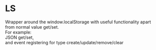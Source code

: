 LS
==

Wrapper around the window.localStorage with useful functionality apart from normal value get/set. <br>
For example: <br>
JSON get/set, <br>
and event registering for type create/update/remove/clear
